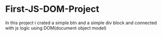 # First-JS-DOM-Project
In this project i crated a simple btn and a simple div block and connected with js logic using DOM(document object model)

